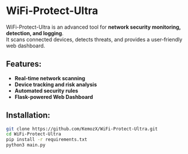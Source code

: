# WiFi-Protect-Ultra

WiFi-Protect-Ultra is an advanced tool for **network security monitoring, detection, and logging**.  
It scans connected devices, detects threats, and provides a user-friendly web dashboard.

## Features:
-  **Real-time network scanning**
-  **Device tracking and risk analysis**
-  **Automated security rules**
-  **Flask-powered Web Dashboard**

## Installation:
```bash
git clone https://github.com/KemozX/WiFi-Protect-Ultra.git
cd WiFi-Protect-Ultra
pip install -r requirements.txt
python3 main.py
